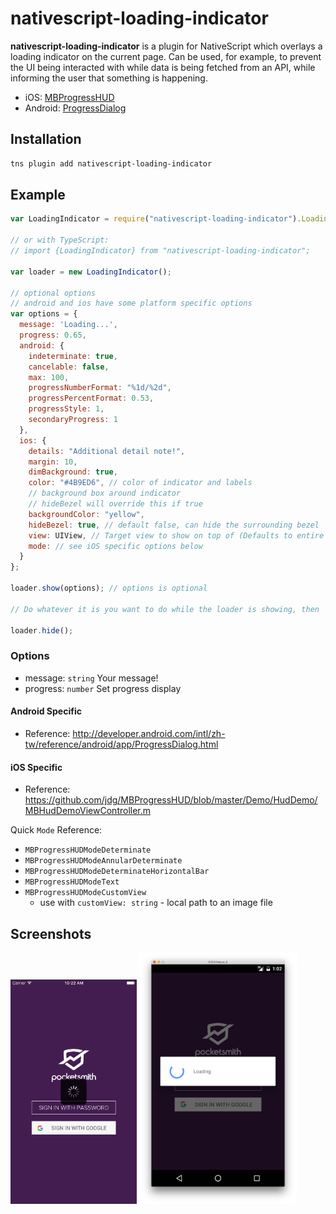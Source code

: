 # nativescript-loading-indicator

**nativescript-loading-indicator** is a plugin for NativeScript which overlays a loading indicator on the current page. Can be used, for example, to prevent the UI being interacted with while data is being fetched from an API, while informing the user that something is happening.

* iOS: [MBProgressHUD](https://github.com/jdg/MBProgressHUD)
* Android: [ProgressDialog](http://developer.android.com/reference/android/app/ProgressDialog.html)


## Installation

```bash
tns plugin add nativescript-loading-indicator
```

## Example

```js
var LoadingIndicator = require("nativescript-loading-indicator").LoadingIndicator;

// or with TypeScript:
// import {LoadingIndicator} from "nativescript-loading-indicator";

var loader = new LoadingIndicator();

// optional options
// android and ios have some platform specific options
var options = {
  message: 'Loading...',
  progress: 0.65,
  android: {
    indeterminate: true,
    cancelable: false,
    max: 100,
    progressNumberFormat: "%1d/%2d",
    progressPercentFormat: 0.53,
    progressStyle: 1,
    secondaryProgress: 1
  },
  ios: {
    details: "Additional detail note!",
    margin: 10,
    dimBackground: true,
    color: "#4B9ED6", // color of indicator and labels
    // background box around indicator
    // hideBezel will override this if true
    backgroundColor: "yellow",
    hideBezel: true, // default false, can hide the surrounding bezel
    view: UIView, // Target view to show on top of (Defaults to entire window)
    mode: // see iOS specific options below
  }
};

loader.show(options); // options is optional

// Do whatever it is you want to do while the loader is showing, then

loader.hide();
```

### Options

* message: `string` Your message!
* progress: `number` Set progress display

#### Android Specific

* Reference: http://developer.android.com/intl/zh-tw/reference/android/app/ProgressDialog.html

#### iOS Specific

* Reference: https://github.com/jdg/MBProgressHUD/blob/master/Demo/HudDemo/MBHudDemoViewController.m

Quick `Mode` Reference:

* `MBProgressHUDModeDeterminate`
* `MBProgressHUDModeAnnularDeterminate`
* `MBProgressHUDModeDeterminateHorizontalBar`
* `MBProgressHUDModeText`
* `MBProgressHUDModeCustomView`
  * use with `customView: string` - local path to an image file

## Screenshots

<img width="40%" src="screenshots/ios.png" alt="Loading indicator on iOS" float="left">

<img width="50%" src="screenshots/android.png" alt="Loading indicator on Android" float="left">
